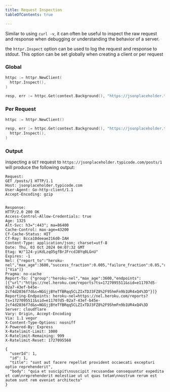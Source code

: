 ```yaml
---
title: Request Inspection
tableOfContents: true

---
```

Similar to using `curl -v`, it can often be useful to inspect the raw request and response when debugging or understanding the behavior of a server. 

the `httpr.Inspect` option can be used to log the request and response to stdout. This option can be set globally when creating a client or per request

### Global

```go {2}
httpc := httpr.NewClient(
  httpr.Inspect(),
)

resp, err := httpc.Get(context.Background(), "https://jsonplaceholder.typicode.com/posts/1")
```

### Per Request

```go {4}
httpc := httpr.NewClient()

resp, err := httpc.Get(context.Background(), "https://jsonplaceholder.typicode.com/posts/1", 
  httpr.Inspect(),
)
```

### Output

inspecting a `GET` request to `https://jsonplaceholder.typicode.com/posts/1` will produce the following output:

```plaintext
Request:
GET /posts/1 HTTP/1.1
Host: jsonplaceholder.typicode.com
User-Agent: Go-http-client/1.1
Accept-Encoding: gzip


Response:
HTTP/2.0 200 OK
Access-Control-Allow-Credentials: true
Age: 1325
Alt-Svc: h3=":443"; ma=86400
Cache-Control: max-age=43200
Cf-Cache-Status: HIT
Cf-Ray: 8cca10deeae216d0-IAH
Content-Type: application/json; charset=utf-8
Date: Thu, 03 Oct 2024 04:07:32 GMT
Etag: W/"124-yiKdLzqO5gfBrJFrcdJ8Yq0LGnU"
Expires: -1
Nel: {"report_to":"heroku-nel","max_age":3600,"success_fraction":0.005,"failure_fraction":0.05,"response_headers":["Via"]}
Pragma: no-cache
Report-To: {"group":"heroku-nel","max_age":3600,"endpoints":[{"url":"https://nel.heroku.com/reports?ts=1727095511&sid=e11707d5-02a7-43ef-b45e-2cf4d2036f7d&s=NGGjjBYeTfBRqq5CLZIxTDJ3FZ8%2F95hmFn9b1UR4xQ4%3D"}]}
Reporting-Endpoints: heroku-nel=https://nel.heroku.com/reports?ts=1727095511&sid=e11707d5-02a7-43ef-b45e-2cf4d2036f7d&s=NGGjjBYeTfBRqq5CLZIxTDJ3FZ8%2F95hmFn9b1UR4xQ4%3D
Server: cloudflare
Vary: Origin, Accept-Encoding
Via: 1.1 vegur
X-Content-Type-Options: nosniff
X-Powered-By: Express
X-Ratelimit-Limit: 1000
X-Ratelimit-Remaining: 999
X-Ratelimit-Reset: 1727095568

{
  "userId": 1,
  "id": 1,
  "title": "sunt aut facere repellat provident occaecati excepturi optio reprehenderit",
  "body": "quia et suscipit\nsuscipit recusandae consequuntur expedita et cum\nreprehenderit molestiae ut ut quas totam\nnostrum rerum est autem sunt rem eveniet architecto"
}
```